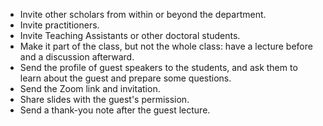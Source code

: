 - Invite other scholars from within or beyond the department.
- Invite practitioners.
- Invite Teaching Assistants or other doctoral students.
- Make it part of the class, but not the whole class: have a lecture before and a discussion afterward.
- Send the profile of guest speakers to the students, and ask them to learn about the guest and prepare some questions.
- Send the Zoom link and invitation.
- Share slides with the guest's permission.
- Send a thank-you note after the guest lecture.
